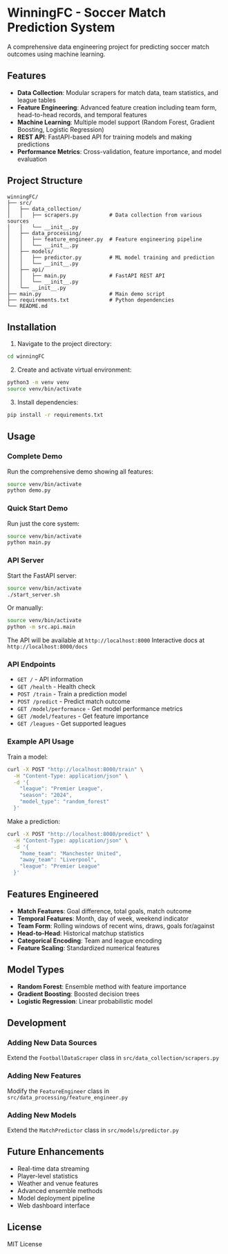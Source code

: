 # WinningFC - Soccer Match Prediction System

A comprehensive data engineering project for predicting soccer match outcomes using machine learning.

## Features

- **Data Collection**: Modular scrapers for match data, team statistics, and league tables
- **Feature Engineering**: Advanced feature creation including team form, head-to-head records, and temporal features  
- **Machine Learning**: Multiple model support (Random Forest, Gradient Boosting, Logistic Regression)
- **REST API**: FastAPI-based API for training models and making predictions
- **Performance Metrics**: Cross-validation, feature importance, and model evaluation

## Project Structure

```
winningFC/
├── src/
│   ├── data_collection/
│   │   ├── scrapers.py          # Data collection from various sources
│   │   └── __init__.py
│   ├── data_processing/
│   │   ├── feature_engineer.py  # Feature engineering pipeline
│   │   └── __init__.py
│   ├── models/
│   │   ├── predictor.py         # ML model training and prediction
│   │   └── __init__.py
│   ├── api/
│   │   ├── main.py              # FastAPI REST API
│   │   └── __init__.py
│   └── __init__.py
├── main.py                      # Main demo script
├── requirements.txt             # Python dependencies
└── README.md
```

## Installation

1. Navigate to the project directory:
```bash
cd winningFC
```

2. Create and activate virtual environment:
```bash
python3 -m venv venv
source venv/bin/activate
```

3. Install dependencies:
```bash
pip install -r requirements.txt
```

## Usage

### Complete Demo
Run the comprehensive demo showing all features:
```bash
source venv/bin/activate
python demo.py
```

### Quick Start Demo
Run just the core system:
```bash
source venv/bin/activate
python main.py
```

### API Server
Start the FastAPI server:
```bash
source venv/bin/activate
./start_server.sh
```

Or manually:
```bash
source venv/bin/activate
python -m src.api.main
```

The API will be available at `http://localhost:8000`
Interactive docs at `http://localhost:8000/docs`

### API Endpoints

- `GET /` - API information
- `GET /health` - Health check
- `POST /train` - Train a prediction model
- `POST /predict` - Predict match outcome
- `GET /model/performance` - Get model performance metrics
- `GET /model/features` - Get feature importance
- `GET /leagues` - Get supported leagues

### Example API Usage

Train a model:
```bash
curl -X POST "http://localhost:8000/train" \
  -H "Content-Type: application/json" \
  -d '{
    "league": "Premier League",
    "season": "2024",
    "model_type": "random_forest"
  }'
```

Make a prediction:
```bash
curl -X POST "http://localhost:8000/predict" \
  -H "Content-Type: application/json" \
  -d '{
    "home_team": "Manchester United",
    "away_team": "Liverpool", 
    "league": "Premier League"
  }'
```

## Features Engineered

- **Match Features**: Goal difference, total goals, match outcome
- **Temporal Features**: Month, day of week, weekend indicator
- **Team Form**: Rolling windows of recent wins, draws, goals for/against
- **Head-to-Head**: Historical matchup statistics
- **Categorical Encoding**: Team and league encoding
- **Feature Scaling**: Standardized numerical features

## Model Types

- **Random Forest**: Ensemble method with feature importance
- **Gradient Boosting**: Boosted decision trees
- **Logistic Regression**: Linear probabilistic model

## Development

### Adding New Data Sources
Extend the `FootballDataScraper` class in `src/data_collection/scrapers.py`

### Adding New Features  
Modify the `FeatureEngineer` class in `src/data_processing/feature_engineer.py`

### Adding New Models
Extend the `MatchPredictor` class in `src/models/predictor.py`

## Future Enhancements

- Real-time data streaming
- Player-level statistics
- Weather and venue features
- Advanced ensemble methods
- Model deployment pipeline
- Web dashboard interface

## License

MIT License